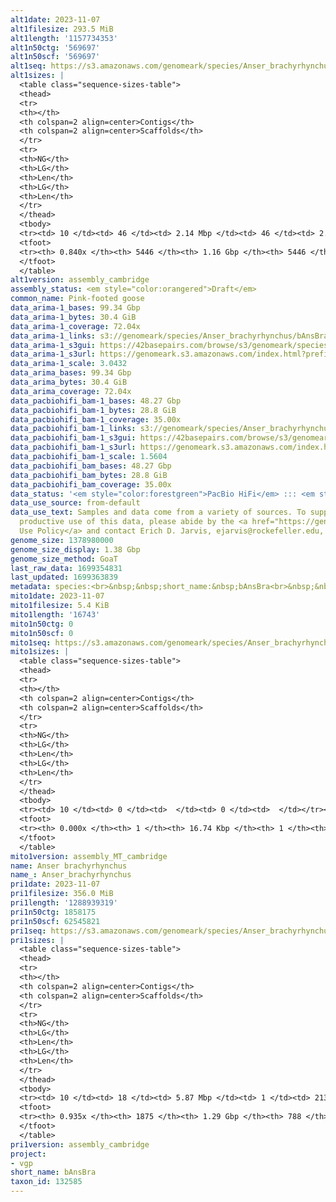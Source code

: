 ```yaml
---
alt1date: 2023-11-07
alt1filesize: 293.5 MiB
alt1length: '1157734353'
alt1n50ctg: '569697'
alt1n50scf: '569697'
alt1seq: https://s3.amazonaws.com/genomeark/species/Anser_brachyrhynchus/bAnsBra1/assembly_cambridge/bAnsBra1.alt.asm.20231107.fasta.gz
alt1sizes: |
  <table class="sequence-sizes-table">
  <thead>
  <tr>
  <th></th>
  <th colspan=2 align=center>Contigs</th>
  <th colspan=2 align=center>Scaffolds</th>
  </tr>
  <tr>
  <th>NG</th>
  <th>LG</th>
  <th>Len</th>
  <th>LG</th>
  <th>Len</th>
  </tr>
  </thead>
  <tbody>
  <tr><td> 10 </td><td> 46 </td><td> 2.14 Mbp </td><td> 46 </td><td> 2.14 Mbp </td></tr><tr><td> 20 </td><td> 125 </td><td> 1.46 Mbp </td><td> 125 </td><td> 1.46 Mbp </td></tr><tr><td> 30 </td><td> 235 </td><td> 1.11 Mbp </td><td> 235 </td><td> 1.11 Mbp </td></tr><tr><td> 40 </td><td> 380 </td><td> 0.81 Mbp </td><td> 380 </td><td> 0.81 Mbp </td></tr><tr style="background-color:#cccccc;"><td> 50 </td><td> 581 </td><td> 0.57 Mbp </td><td> 581 </td><td> 0.57 Mbp </td></tr><tr><td> 60 </td><td> 880 </td><td> 375.07 Kbp </td><td> 880 </td><td> 375.07 Kbp </td></tr><tr><td> 70 </td><td> 1398 </td><td> 190.07 Kbp </td><td> 1398 </td><td> 190.07 Kbp </td></tr><tr><td> 80 </td><td> 3068 </td><td> 35.27 Kbp </td><td> 3068 </td><td> 35.27 Kbp </td></tr><tr><td> 90 </td><td> 0 </td><td>  </td><td> 0 </td><td>  </td></tr><tr><td> 100 </td><td> 0 </td><td>  </td><td> 0 </td><td>  </td></tr></tbody>
  <tfoot>
  <tr><th> 0.840x </th><th> 5446 </th><th> 1.16 Gbp </th><th> 5446 </th><th> 1.16 Gbp </th></tr>
  </tfoot>
  </table>
alt1version: assembly_cambridge
assembly_status: <em style="color:orangered">Draft</em>
common_name: Pink-footed goose
data_arima-1_bases: 99.34 Gbp
data_arima-1_bytes: 30.4 GiB
data_arima-1_coverage: 72.04x
data_arima-1_links: s3://genomeark/species/Anser_brachyrhynchus/bAnsBra1/genomic_data/arima/<br>
data_arima-1_s3gui: https://42basepairs.com/browse/s3/genomeark/species/Anser_brachyrhynchus/bAnsBra1/genomic_data/arima/
data_arima-1_s3url: https://genomeark.s3.amazonaws.com/index.html?prefix=species/Anser_brachyrhynchus/bAnsBra1/genomic_data/arima/
data_arima-1_scale: 3.0432
data_arima_bases: 99.34 Gbp
data_arima_bytes: 30.4 GiB
data_arima_coverage: 72.04x
data_pacbiohifi_bam-1_bases: 48.27 Gbp
data_pacbiohifi_bam-1_bytes: 28.8 GiB
data_pacbiohifi_bam-1_coverage: 35.00x
data_pacbiohifi_bam-1_links: s3://genomeark/species/Anser_brachyrhynchus/bAnsBra1/genomic_data/pacbio_hifi/<br>
data_pacbiohifi_bam-1_s3gui: https://42basepairs.com/browse/s3/genomeark/species/Anser_brachyrhynchus/bAnsBra1/genomic_data/pacbio_hifi/
data_pacbiohifi_bam-1_s3url: https://genomeark.s3.amazonaws.com/index.html?prefix=species/Anser_brachyrhynchus/bAnsBra1/genomic_data/pacbio_hifi/
data_pacbiohifi_bam-1_scale: 1.5604
data_pacbiohifi_bam_bases: 48.27 Gbp
data_pacbiohifi_bam_bytes: 28.8 GiB
data_pacbiohifi_bam_coverage: 35.00x
data_status: '<em style="color:forestgreen">PacBio HiFi</em> ::: <em style="color:forestgreen">Arima</em>'
data_use_source: from-default
data_use_text: Samples and data come from a variety of sources. To support fair and
  productive use of this data, please abide by the <a href="https://genome10k.soe.ucsc.edu/data-use-policies/">Data
  Use Policy</a> and contact Erich D. Jarvis, ejarvis@rockefeller.edu, with any questions.
genome_size: 1378980000
genome_size_display: 1.38 Gbp
genome_size_method: GoaT
last_raw_data: 1699354831
last_updated: 1699363839
metadata: species:<br>&nbsp;&nbsp;short_name:&nbsp;bAnsBra<br>&nbsp;&nbsp;name:&nbsp;Anser&nbsp;brachyrhynchus<br>&nbsp;&nbsp;taxon_id:&nbsp;132585<br>&nbsp;&nbsp;common_name:&nbsp;Pink-footed&nbsp;goose<br>&nbsp;&nbsp;order:<br>&nbsp;&nbsp;&nbsp;&nbsp;name:&nbsp;Anseriformes<br>&nbsp;&nbsp;family:<br>&nbsp;&nbsp;&nbsp;&nbsp;name:&nbsp;Anatidae<br>&nbsp;&nbsp;individuals:<br>&nbsp;&nbsp;&nbsp;&nbsp;-&nbsp;short_name:&nbsp;bAnsBra1<br>&nbsp;&nbsp;&nbsp;&nbsp;&nbsp;&nbsp;biosample_id:&nbsp;SAMEA112468040<br>&nbsp;&nbsp;&nbsp;&nbsp;&nbsp;&nbsp;sex:&nbsp;female<br>&nbsp;&nbsp;genome_size:&nbsp;1378980000<br>&nbsp;&nbsp;genome_size_method:&nbsp;GoaT<br>&nbsp;&nbsp;project:&nbsp;[&nbsp;vgp&nbsp;]<br>
mito1date: 2023-11-07
mito1filesize: 5.4 KiB
mito1length: '16743'
mito1n50ctg: 0
mito1n50scf: 0
mito1seq: https://s3.amazonaws.com/genomeark/species/Anser_brachyrhynchus/bAnsBra1/assembly_MT_cambridge/bAnsBra1.MT.20231107.fasta.gz
mito1sizes: |
  <table class="sequence-sizes-table">
  <thead>
  <tr>
  <th></th>
  <th colspan=2 align=center>Contigs</th>
  <th colspan=2 align=center>Scaffolds</th>
  </tr>
  <tr>
  <th>NG</th>
  <th>LG</th>
  <th>Len</th>
  <th>LG</th>
  <th>Len</th>
  </tr>
  </thead>
  <tbody>
  <tr><td> 10 </td><td> 0 </td><td>  </td><td> 0 </td><td>  </td></tr><tr><td> 20 </td><td> 0 </td><td>  </td><td> 0 </td><td>  </td></tr><tr><td> 30 </td><td> 0 </td><td>  </td><td> 0 </td><td>  </td></tr><tr><td> 40 </td><td> 0 </td><td>  </td><td> 0 </td><td>  </td></tr><tr style="background-color:#cccccc;"><td> 50 </td><td> 0 </td><td style="background-color:#ff8888;">  </td><td> 0 </td><td style="background-color:#ff8888;">  </td></tr><tr><td> 60 </td><td> 0 </td><td>  </td><td> 0 </td><td>  </td></tr><tr><td> 70 </td><td> 0 </td><td>  </td><td> 0 </td><td>  </td></tr><tr><td> 80 </td><td> 0 </td><td>  </td><td> 0 </td><td>  </td></tr><tr><td> 90 </td><td> 0 </td><td>  </td><td> 0 </td><td>  </td></tr><tr><td> 100 </td><td> 0 </td><td>  </td><td> 0 </td><td>  </td></tr></tbody>
  <tfoot>
  <tr><th> 0.000x </th><th> 1 </th><th> 16.74 Kbp </th><th> 1 </th><th> 16.74 Kbp </th></tr>
  </tfoot>
  </table>
mito1version: assembly_MT_cambridge
name: Anser brachyrhynchus
name_: Anser_brachyrhynchus
pri1date: 2023-11-07
pri1filesize: 356.0 MiB
pri1length: '1288939319'
pri1n50ctg: 1858175
pri1n50scf: 62545821
pri1seq: https://s3.amazonaws.com/genomeark/species/Anser_brachyrhynchus/bAnsBra1/assembly_cambridge/bAnsBra1.pri.asm.20231107.fasta.gz
pri1sizes: |
  <table class="sequence-sizes-table">
  <thead>
  <tr>
  <th></th>
  <th colspan=2 align=center>Contigs</th>
  <th colspan=2 align=center>Scaffolds</th>
  </tr>
  <tr>
  <th>NG</th>
  <th>LG</th>
  <th>Len</th>
  <th>LG</th>
  <th>Len</th>
  </tr>
  </thead>
  <tbody>
  <tr><td> 10 </td><td> 18 </td><td> 5.87 Mbp </td><td> 1 </td><td> 213.09 Mbp </td></tr><tr><td> 20 </td><td> 47 </td><td> 4.16 Mbp </td><td> 2 </td><td> 161.66 Mbp </td></tr><tr><td> 30 </td><td> 85 </td><td> 3.17 Mbp </td><td> 3 </td><td> 124.28 Mbp </td></tr><tr><td> 40 </td><td> 136 </td><td> 2.38 Mbp </td><td> 4 </td><td> 82.52 Mbp </td></tr><tr style="background-color:#cccccc;"><td> 50 </td><td> 201 </td><td style="background-color:#88ff88;"> 1.86 Mbp </td><td> 6 </td><td style="background-color:#88ff88;"> 62.55 Mbp </td></tr><tr><td> 60 </td><td> 290 </td><td> 1.31 Mbp </td><td> 10 </td><td> 27.28 Mbp </td></tr><tr><td> 70 </td><td> 417 </td><td> 0.88 Mbp </td><td> 16 </td><td> 18.23 Mbp </td></tr><tr><td> 80 </td><td> 621 </td><td> 0.51 Mbp </td><td> 27 </td><td> 7.60 Mbp </td></tr><tr><td> 90 </td><td> 1085 </td><td> 151.95 Kbp </td><td> 179 </td><td> 278.00 Kbp </td></tr><tr><td> 100 </td><td> 0 </td><td>  </td><td> 0 </td><td>  </td></tr></tbody>
  <tfoot>
  <tr><th> 0.935x </th><th> 1875 </th><th> 1.29 Gbp </th><th> 788 </th><th> 1.29 Gbp </th></tr>
  </tfoot>
  </table>
pri1version: assembly_cambridge
project:
- vgp
short_name: bAnsBra
taxon_id: 132585
---
```

